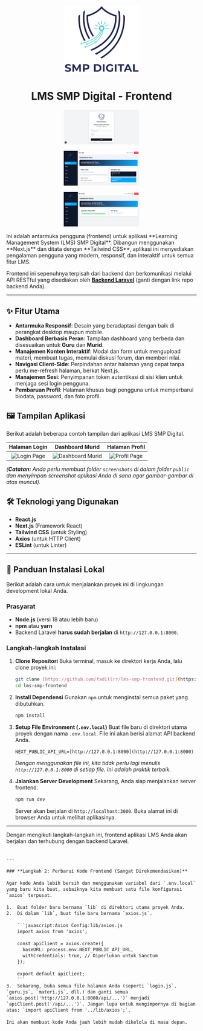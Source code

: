 <p align="center">
  <img src="./public/logoo.png" width="200" alt="Logo SMP Digital">
</p>

<h1 align="center">LMS SMP Digital - Frontend</h1>
<p align="center">
  <img src="./public/lmslogin.png" width="200" alt="Logo SMP Digital">
</p>
<p align="center">
  <img src="./public/lmsdasboard1.png" width="200" alt="Logo SMP Digital">
</p>
<p align="center">
  <img src="./public/lmsdasboard2.png" width="200" alt="Logo SMP Digital">
</p>
Ini adalah antarmuka pengguna (frontend) untuk aplikasi **Learning Management System (LMS) SMP Digital**. Dibangun menggunakan **Next.js** dan ditata dengan **Tailwind CSS**, aplikasi ini menyediakan pengalaman pengguna yang modern, responsif, dan interaktif untuk semua fitur LMS.

Frontend ini sepenuhnya terpisah dari backend dan berkomunikasi melalui API RESTful yang disediakan oleh [**Backend Laravel**](https://github.com/fadillrr/lms-smp-backend) (ganti dengan link repo backend Anda).

---

## ✨ Fitur Utama

- **Antarmuka Responsif**: Desain yang beradaptasi dengan baik di perangkat desktop maupun mobile.
- **Dashboard Berbasis Peran**: Tampilan dashboard yang berbeda dan disesuaikan untuk **Guru** dan **Murid**.
- **Manajemen Konten Interaktif**: Modal dan form untuk mengupload materi, membuat tugas, memulai diskusi forum, dan memberi nilai.
- **Navigasi Client-Side**: Perpindahan antar halaman yang cepat tanpa perlu me-refresh halaman, berkat Next.js.
- **Manajemen Sesi**: Penyimpanan token autentikasi di sisi klien untuk menjaga sesi login pengguna.
- **Pembaruan Profil**: Halaman khusus bagi pengguna untuk memperbarui biodata, password, dan foto profil.

## 🖼️ Tampilan Aplikasi

Berikut adalah beberapa contoh tampilan dari aplikasi LMS SMP Digital.

| Halaman Login | Dashboard Murid | Halaman Profil |
| :---: | :---: | :---: |
| ![Login Page](./public/screenshots/login.png) | ![Dashboard Murid](./public/screenshots/dashboard.png) | ![Profil Page](./public/screenshots/profil.png) |

*(**Catatan:** Anda perlu membuat folder `screenshots` di dalam folder `public` dan menyimpan screenshot aplikasi Anda di sana agar gambar-gambar di atas muncul).*

## 🛠️ Teknologi yang Digunakan

- **React.js**
- **Next.js** (Framework React)
- **Tailwind CSS** (untuk Styling)
- **Axios** (untuk HTTP Client)
- **ESLint** (untuk Linter)

---

## 🚀 Panduan Instalasi Lokal

Berikut adalah cara untuk menjalankan proyek ini di lingkungan development lokal Anda.

### Prasyarat

- **Node.js** (versi 18 atau lebih baru)
- **npm** atau **yarn**
- Backend Laravel **harus sudah berjalan** di `http://127.0.0.1:8000`.

### Langkah-langkah Instalasi

1.  **Clone Repositori**
    Buka terminal, masuk ke direktori kerja Anda, lalu clone proyek ini:
    ```bash
    git clone [https://github.com/fadillrr/lms-smp-frontend.git](https://github.com/fadillrr/lms-smp-frontend.git)
    cd lms-smp-frontend
    ```

2.  **Install Dependensi**
    Gunakan `npm` untuk menginstal semua paket yang dibutuhkan.
    ```bash
    npm install
    ```

3.  **Setup File Environment (`.env.local`)**
    Buat file baru di direktori utama proyek dengan nama `.env.local`. File ini akan berisi alamat API backend Anda.
    ```env
    NEXT_PUBLIC_API_URL=[http://127.0.0.1:8000](http://127.0.0.1:8000)
    ```
    *Dengan menggunakan file ini, kita tidak perlu lagi menulis `http://127.0.0.1:8000` di setiap file. Ini adalah praktik terbaik.*

4.  **Jalankan Server Development**
    Sekarang, Anda siap menjalankan server frontend.
    ```bash
    npm run dev
    ```
    Server akan berjalan di `http://localhost:3000`. Buka alamat ini di browser Anda untuk melihat aplikasinya.

---

Dengan mengikuti langkah-langkah ini, frontend aplikasi LMS Anda akan berjalan dan terhubung dengan backend Laravel.
```eof

---

### **Langkah 2: Perbarui Kode Frontend (Sangat Direkomendasikan)**

Agar kode Anda lebih bersih dan menggunakan variabel dari `.env.local` yang baru kita buat, sebaiknya kita membuat satu file konfigurasi `axios` terpusat.

1.  Buat folder baru bernama `lib` di direktori utama proyek Anda.
2.  Di dalam `lib`, buat file baru bernama `axios.js`.

    ```javascript:Axios Config:lib/axios.js
    import axios from 'axios';

    const apiClient = axios.create({
      baseURL: process.env.NEXT_PUBLIC_API_URL,
      withCredentials: true, // Diperlukan untuk Sanctum
    });

    export default apiClient;
    ```
3.  Sekarang, buka semua file halaman Anda (seperti `login.js`, `guru.js`, `materi.js`, dll.) dan ganti semua `axios.post('http://127.0.0.1:8000/api/...')` menjadi `apiClient.post('/api/...')`. Jangan lupa untuk mengimpornya di bagian atas: `import apiClient from '../lib/axios';`.

Ini akan membuat kode Anda jauh lebih mudah dikelola di masa depan.